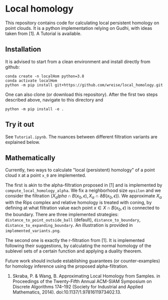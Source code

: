 # Local homology

This repository contains code for calculating local persistent homology on point clouds.
It is a python implementation relying on Gudhi, with ideas taken from [1]. A Tutorial is available.

## Installation
It is advised to start from a clean environment and install directly from github:
```
conda create -n localHom python=3.8
conda activate localHom
python -m pip install git+https://github.com/wreise/local_homology.git
```
One can also clone (or download this repository).
After the first two steps described above, navigate to this directory and
```
python -m pip install -e .
```

## Try it out
See `Tutorial.ipynb`.
The nuances between different filtration variants are explained below.

## Mathematically
Currently, two ways to calculate "local (persistent) homology" of a point cloud `X` at a point `x_0` are implemented.

The first is akin to the alpha-filtration proposed in [1] and is implemented by `compute_local_homology_alpha`.
We fix a neighborhood size `epsilon` and we consider the filtration
$(X_alpha \cap B(x_0,\epsilon), X_\alpha\cap \partial B(x_0,\epsilon))$.
We approximate $X_\alpha$ with the Rips complex and relative homology is treated with coning, by defining at what filtration value each point
$x\in X\cap B(x_0,\epsilon)$ is connected to the boundary. There are three implemented strategies:
`distance_to_point_outside_ball` (default), `distance_to_boundary`, `distance_to_expanding_boundary`.
An illustration is provided in `implemented_variants.png`.

The second one is exactly the r-filtration from [1]. It is implemented following their suggestions, by calculating the normal homology of the sublevel sets
of a certain function and applying a duality theorem. 

Future work should include establishing guarantees (or counter-examples) for homology inference using the proposed alpha-filtration.

1. Skraba, P. & Wang, B. Approximating Local Homology from Samples. in Proceedings of the Twenty-Fifth Annual ACM-SIAM Symposium on Discrete Algorithms 174–192 (Society for Industrial and Applied Mathematics, 2014). doi:10.1137/1.9781611973402.13.
